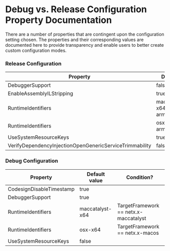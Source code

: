 Debug vs. Release Configuration Property Documentation
========================================================

There are a number of properties that are contingent upon the configuration setting chosen. The properties and their corresponding values are documented here to provide transparency and enable users to better create custom configuration modes.

### Release Configuration

| **Property**                                            	| **Default value**                 	| **Condition?**                        	|
|---------------------------------------------------------	|-----------------------------------	|---------------------------------------	|
| DebuggerSupport                                         	| false                             	|                                       	|
| EnableAssemblyILStripping                               	| true                              	|                                       	|
| RuntimeIdentifiers                                      	| maccatalyst-x64;maccatalyst-arm64 	| TargetFramework == netx.x-maccatalyst 	|
| RuntimeIdentifiers                                      	| osx-x64;osx-arm64                 	| TargetFramework == netx.x-macos       	|
| UseSystemResourceKeys                                   	| true                              	|                                       	|
| VerifyDependencyInjectionOpenGenericServiceTrimmability 	| false                             	|                                       	|


### Debug Configuration

| **Property**             	| **Default value** 	| **Condition?**                        	|
|--------------------------	|-------------------	|---------------------------------------	|
| CodesignDisableTimestamp 	| true              	|                                       	|
| DebuggerSupport          	| true              	|                                       	|
| RuntimeIdentifiers       	| maccatalyst-x64   	| TargetFramework == netx.x-maccatalyst 	|
| RuntimeIdentifiers       	| osx-x64           	| TargetFramework == netx.x-macos       	|
| UseSystemResourceKeys    	| false             	|                                       	|
